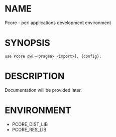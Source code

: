 # NAME

Pcore - perl applications development environment

# SYNOPSIS

    use Pcore qw[-<pragma> <import>], {config};

# DESCRIPTION

Documentation will be provided later.

# ENVIRONMENT

- PCORE\_DIST\_LIB
- PCORE\_RES\_LIB
